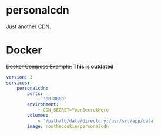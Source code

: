 # personalcdn
Just another CDN.

# Docker
~~Docker Compose Example:~~ **This is outdated**
```yaml
version: 3
services:
    personalcdn:
        ports:
            - '80:8080'
        environment:
            - CDN_SECRET=YourSecretHere
        volumes:
            - '/path/to/data/directory:/usr/src/app/data'
        image: ronthecookie/personalcdn
```